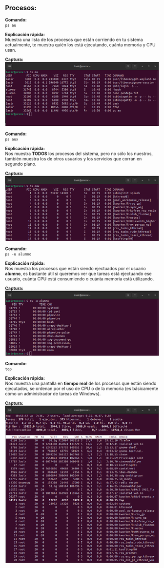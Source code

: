##  Procesos:

**Comando:**  
`ps au`

**Explicación rápida:**  
Muestra una lista de los procesos que están corriendo en tu sistema actualmente, te muestra quién los está ejecutando, cuánta memoria y CPU usan.

**Captura:**  
![PS1](img/PS1.png)

**Comando:**  
`ps aux`

**Explicación rápida:**  
Nos muestra **TODOS** los procesos del sistema, pero no sólo los nuestros, también muestra los de otros usuarios y los servicios que corran en segundo plano. 

**Captura:**  
![PS2](img/PS2.png)

**Comando:**  
`ps -u alumno`

**Explicación rápida:**  
Nos muestra los procesos que están siendo ejectuados por el usuario **alumno**, es bastante útil si queremos ver que tareas está ejectuando ese usuario, cuánta CPU está consumiendo o cuánta memoria está utilizando.

**Captura:**  
![PS3](img/PS3.png)

**Comando:**  
`top`

**Explicación rápida:**  
Nos muestra una pantalla en **tiempo real** de los procesos que están siendo ejecutados, se ordenan por el uso de CPU o de la memoria (es básicamente cómo un administrador de tareas de Windows).

**Captura:**  
![TOP1](img/TOP1.png)
